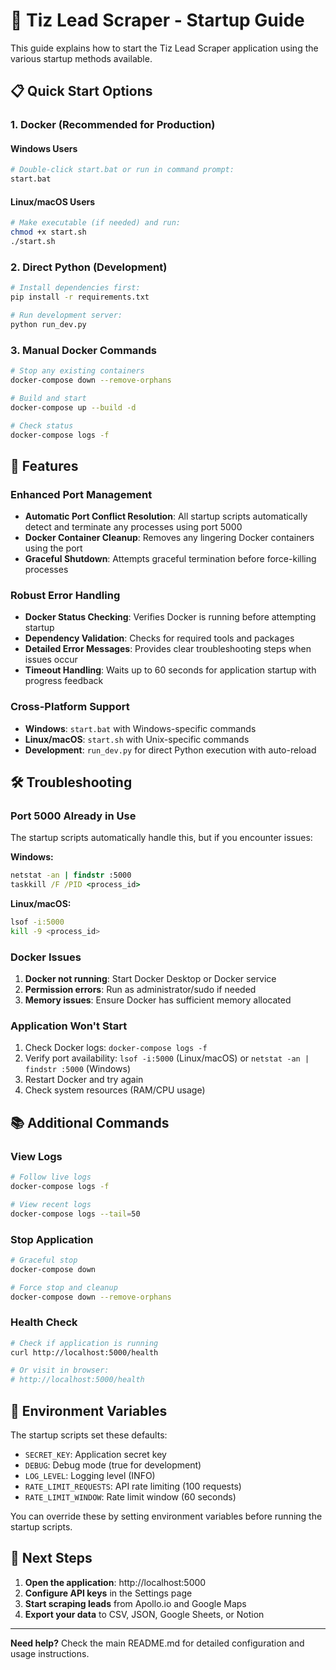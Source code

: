 # 🚀 Tiz Lead Scraper - Startup Guide

This guide explains how to start the Tiz Lead Scraper application using the various startup methods available.

## 📋 Quick Start Options

### 1. Docker (Recommended for Production)

#### Windows Users
```bash
# Double-click start.bat or run in command prompt:
start.bat
```

#### Linux/macOS Users
```bash
# Make executable (if needed) and run:
chmod +x start.sh
./start.sh
```

### 2. Direct Python (Development)
```bash
# Install dependencies first:
pip install -r requirements.txt

# Run development server:
python run_dev.py
```

### 3. Manual Docker Commands
```bash
# Stop any existing containers
docker-compose down --remove-orphans

# Build and start
docker-compose up --build -d

# Check status
docker-compose logs -f
```

## 🔧 Features

### Enhanced Port Management
- **Automatic Port Conflict Resolution**: All startup scripts automatically detect and terminate any processes using port 5000
- **Docker Container Cleanup**: Removes any lingering Docker containers using the port
- **Graceful Shutdown**: Attempts graceful termination before force-killing processes

### Robust Error Handling
- **Docker Status Checking**: Verifies Docker is running before attempting startup
- **Dependency Validation**: Checks for required tools and packages
- **Detailed Error Messages**: Provides clear troubleshooting steps when issues occur
- **Timeout Handling**: Waits up to 60 seconds for application startup with progress feedback

### Cross-Platform Support
- **Windows**: `start.bat` with Windows-specific commands
- **Linux/macOS**: `start.sh` with Unix-specific commands
- **Development**: `run_dev.py` for direct Python execution with auto-reload

## 🛠️ Troubleshooting

### Port 5000 Already in Use
The startup scripts automatically handle this, but if you encounter issues:

**Windows:**
```cmd
netstat -an | findstr :5000
taskkill /F /PID <process_id>
```

**Linux/macOS:**
```bash
lsof -i:5000
kill -9 <process_id>
```

### Docker Issues
1. **Docker not running**: Start Docker Desktop or Docker service
2. **Permission errors**: Run as administrator/sudo if needed
3. **Memory issues**: Ensure Docker has sufficient memory allocated

### Application Won't Start
1. Check Docker logs: `docker-compose logs -f`
2. Verify port availability: `lsof -i:5000` (Linux/macOS) or `netstat -an | findstr :5000` (Windows)
3. Restart Docker and try again
4. Check system resources (RAM/CPU usage)

## 📚 Additional Commands

### View Logs
```bash
# Follow live logs
docker-compose logs -f

# View recent logs
docker-compose logs --tail=50
```

### Stop Application
```bash
# Graceful stop
docker-compose down

# Force stop and cleanup
docker-compose down --remove-orphans
```

### Health Check
```bash
# Check if application is running
curl http://localhost:5000/health

# Or visit in browser:
# http://localhost:5000/health
```

## 🔐 Environment Variables

The startup scripts set these defaults:
- `SECRET_KEY`: Application secret key
- `DEBUG`: Debug mode (true for development)
- `LOG_LEVEL`: Logging level (INFO)
- `RATE_LIMIT_REQUESTS`: API rate limiting (100 requests)
- `RATE_LIMIT_WINDOW`: Rate limit window (60 seconds)

You can override these by setting environment variables before running the startup scripts.

## 🎯 Next Steps

1. **Open the application**: http://localhost:5000
2. **Configure API keys** in the Settings page
3. **Start scraping leads** from Apollo.io and Google Maps
4. **Export your data** to CSV, JSON, Google Sheets, or Notion

---

**Need help?** Check the main README.md for detailed configuration and usage instructions. 